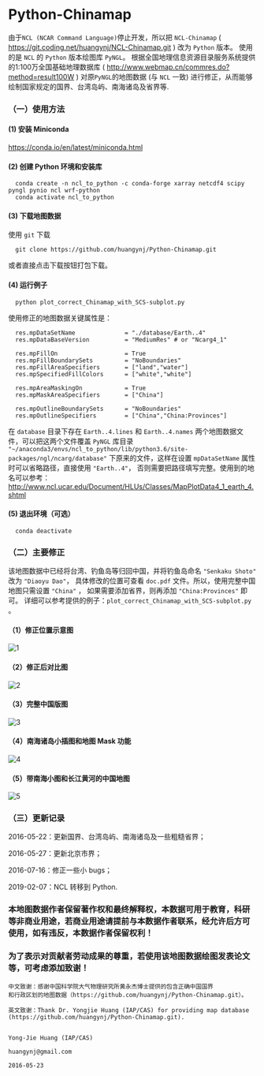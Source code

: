 # Python-Chinamap
由于```NCL (NCAR Command Language)```停止开发，所以把 `NCL-Chinamap` ( https://git.coding.net/huangynj/NCL-Chinamap.git ) 改为 `Python` 版本。
使用的是 `NCL` 的 `Python` 版本绘图库 `PyNGL`。 
根据全国地理信息资源目录服务系统提供的1:100万全国基础地理数据库 ( http://www.webmap.cn/commres.do?method=result100W )
对原```PyNGL```的地图数据 (与 `NCL` 一致) 进行修正，从而能够绘制国家规定的国界、台湾岛屿、南海诸岛及省界等.

### （一）使用方法
#### (1) 安装 Miniconda
  https://conda.io/en/latest/miniconda.html

#### (2) 创建 Python 环境和安装库
```
  conda create -n ncl_to_python -c conda-forge xarray netcdf4 scipy pyngl pynio ncl wrf-python
  conda activate ncl_to_python
```

#### (3) 下载地图数据
使用 `git` 下载
```
  git clone https://github.com/huangynj/Python-Chinamap.git
```
或者直接点击下载按钮打包下载。


#### (4) 运行例子
```
  python plot_correct_Chinamap_with_SCS-subplot.py
```

使用修正的地图数据关键属性是：
```
  res.mpDataSetName              = "./database/Earth..4"
  res.mpDataBaseVersion          = "MediumRes" # or "Ncarg4_1"
  
  res.mpFillOn                   = True
  res.mpFillBoundarySets         = "NoBoundaries"
  res.mpFillAreaSpecifiers       = ["land","water"]
  res.mpSpecifiedFillColors      = ["white","white"]
  
  res.mpAreaMaskingOn            = True
  res.mpMaskAreaSpecifiers       = ["China"]
  
  res.mpOutlineBoundarySets      = "NoBoundaries"
  res.mpOutlineSpecifiers        = ["China","China:Provinces"]
```
在 `database` 目录下存在 `Earth..4.lines` 和 `Earth..4.names` 
两个地图数据文件，可以把这两个文件覆盖 `PyNGL` 库目录 `"~/anaconda3/envs/ncl_to_python/lib/python3.6/site-packages/ngl/ncarg/database"` 
下原来的文件，这样在设置 `mpDataSetName` 属性时可以省略路径，直接使用 `"Earth..4"`，
否则需要把路径填写完整。使用到的地名可以参考：
  http://www.ncl.ucar.edu/Document/HLUs/Classes/MapPlotData4_1_earth_4.shtml

#### (5) 退出环境（可选）
```
  conda deactivate
```

### （二）主要修正
该地图数据中已经将台湾、钓鱼岛等归回中国，并将钓鱼岛命名 `"Senkaku Shoto"` 改为 `"Diaoyu Dao"`，
具体修改的位置可查看 `doc.pdf` 文件。所以，使用完整中国地图只需设置 `"China"` ，
如果需要添加省界，则再添加 `"China:Provinces"` 即可。
详细可以参考提供的例子：`plot_correct_Chinamap_with_SCS-subplot.py` 。

#### （1）修正位置示意图
![1][1]

#### （2）修正后对比图
![2][2]

#### （3）完整中国版图
![3][3]

#### （4）南海诸岛小插图和地图 Mask 功能
![4][4]

#### （5）带南海小图和长江黄河的中国地图
![5][5]


### （三）更新记录

2016-05-22：更新国界、台湾岛屿、南海诸岛及一些粗糙省界；

2016-05-27：更新北京市界；

2016-07-16：修正一些小 bugs；

2019-02-07：NCL 转移到 Python.


### 本地图数据作者保留著作权和最终解释权，本数据可用于教育，科研等非商业用途，若商业用途请提前与本数据作者联系，经允许后方可使用，如有违反，本数据作者保留权利！
### 为了表示对贡献者劳动成果的尊重，若使用该地图数据绘图发表论文等，可考虑添加致谢！


```
中文致谢：感谢中国科学院大气物理研究所黄永杰博士提供的包含正确中国国界
和行政区划的地图数据（https://github.com/huangynj/Python-Chinamap.git）。

英文致谢：Thank Dr. Yongjie Huang (IAP/CAS) for providing map database 
(https://github.com/huangynj/Python-Chinamap.git).


Yong-Jie Huang (IAP/CAS) 

huangynj@gmail.com

2016-05-23
```

[1]: http://bbs.06climate.com/data/attachment/forum/201605/23/163019nbumte0zmvzkr0tt.png
[2]: http://bbs.06climate.com/data/attachment/forum/201605/23/163020y3o0b0gdll6th2zp.png
[3]: http://bbs.06climate.com/data/attachment/forum/201605/23/163020lanad0ais7n76cgc.png
[4]: http://bbs.06climate.com/data/attachment/forum/201605/27/201628x317lcnoird7doer.png
[5]: http://bbs.06climate.com/data/attachment/album/201612/02/085435s333q24y4ql9p346.png

